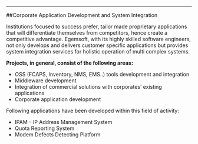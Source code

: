 - - -
##Corporate Application Development and System Integration

Institutions focused to success prefer, tailor made proprietary applications that will differentiate themselves from competitors, hence create a competitive advantage. Egemsoft, with its highly skilled software engineers, not only develops and delivers customer specific applications but provides system integration services for holistic operation of multi complex systems.

**Projects, in general, consist of the following areas:**

- OSS (FCAPS, Inventory, NMS, EMS..) tools development and integration
- Middleware development
- Integration of commercial solutions with corporates’ existing applications
- Corporate application development

Following applications have been developed within this field of activity:

- IPAM – IP Address Management System
- Quota Reporting System
- Modem Defects Detecting Platform